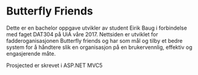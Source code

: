 # Butterfly Friends

Dette er en bachelor oppgave utvikler av student Eirik Baug i forbindelse med faget DAT304 på UiA våre 2017. Nettsiden er utviklet for fadderoganisasjonen Butterfly friends og har som mål og tilby et bedre system for å håndtere slik en organisasjon på en brukervennlig, effektiv og engasjerende måte.

Prosjected er skrevet i ASP.NET MVC5
